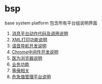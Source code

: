 # bsp
base system platform
包含所有平台组说明界面

1. [消息平台动作代码及调用说明](https://wanghc.github.io/bsp/message/)
2. [XML打印功能说明](https://wanghc.github.io/bsp/xmlprint/)
3. [语音导航开发说明](https://wanghc.github.io/bsp/sound/sound.html)
4. [Chrome中间件开发说明]()
5. [医为浏览器说明](https://wanghc.github.io/bsp/mwbrowser/)
6. [业务功能](https://wanghc.github.io/bsp/biz/)
7. [等保相关](https://wanghc.github.io/bsp/security/infoSysSafetyLevelProtection.html)
8. [危急值管理平台说明](https://wanghc.github.io/bsp/criticalvalue/)
